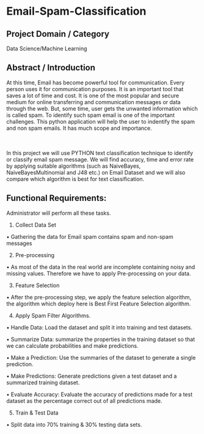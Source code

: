 # Email-Spam-Classification

## Project Domain / Category

Data Science/Machine Learning

## Abstract / Introduction

At this time, Email has become powerful tool for communication. Every person uses it for communication purposes. It is an important tool that saves a lot of time and cost. It is one of the most popular and secure medium for online transferring and communication messages or data through the web. But, some time, user gets the unwanted information which is called spam. To identify such spam email is one of the important challenges. This python application will help the user to indentify the spam and non spam emails. It has much scope and importance.

<br> <br>
In this project we will use PYTHON text classification technique to identify or classify email spam message. We will find accuracy, time and error rate by applying suitable algorithms (such as NaiveBayes, NaiveBayesMultinomial and J48 etc.) on Email Dataset and we will also compare which algorithm is best for text classification.

## Functional Requirements:

Administrator will perform all these tasks.

1.	Collect Data Set

•	Gathering the data for Email spam contains spam and non-spam messages

2.	Pre-processing

•	As most of the data in the real world are incomplete containing noisy and missing values. Therefore we have to apply Pre-processing on your data.

3.	Feature Selection

•	After the pre-processing step, we apply the feature selection algorithm, the algorithm which deploy here is Best First Feature Selection algorithm.

4.	Apply Spam Filter Algorithms.

•	Handle Data: Load the dataset and split it into training and test datasets.

•	Summarize Data: summarize the properties in the training dataset so that we can calculate probabilities and make predictions.

•	Make a Prediction: Use the summaries of the dataset to generate a single prediction.

•	Make Predictions: Generate predictions given a test dataset and a summarized training dataset.

•	Evaluate Accuracy: Evaluate the accuracy of predictions made for a test dataset as the percentage correct out of all predictions made.

5.	Train & Test Data

•	Split data into 70% training & 30% testing data sets.
